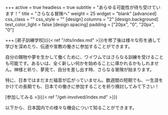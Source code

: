 +++
active = true
headless = true
subtitle = "あらゆる可能性が待ち受けています！"
title = "さらなる冒険へ"
weight = 25
widget = "blank"
[advanced]
css_class = ""
css_style = ""
[design]
columns = "2"
[design.background]
text_color_light = false
[design.spacing]
padding = ["20px", "0", "20px", "0"]

+++
[弟子訓練学校]({{< ref "/dts/index.md" >}})を修了後は様々な形を通して学びを深めたり、伝道や宣教の働きに参加することができます。

自分の賜物や夢を生かして働くために、ワイワムではさらなる訓練を受けることも可能です。あるいは、全く新しい何かを始めることに導かれるかもしれません。神様と祈り、夢見て、自分を差し出す時、さらなる冒険が始まります。

特に、日本ではまだまだ福音が広がっていません。数週間の短期でも、一生涯をかけての長期でも、日本での働きに参加することを祈り検討してみて下さい！

[参加してみる >]({{< ref "/get-involved/index.md" >}})

以下から、日本国内での様々な機会について知ることができます。